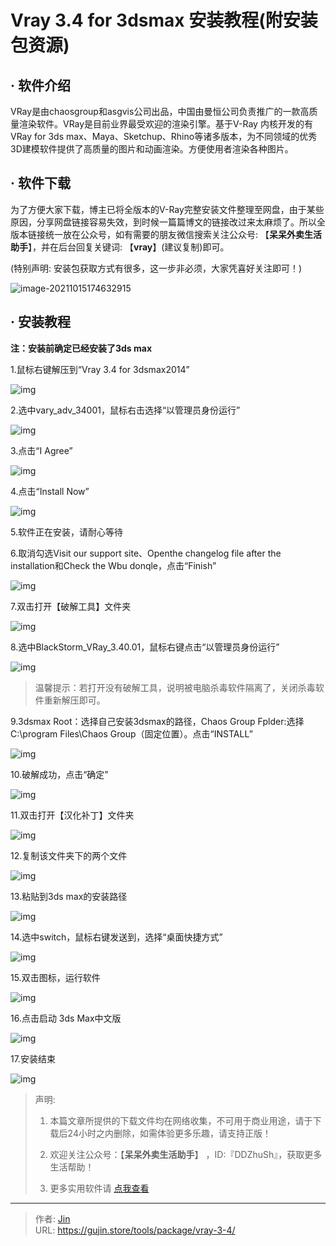 # Vray 3.4 for 3dsmax 安装教程(附安装包资源)


## · 软件介绍
VRay是由chaosgroup和asgvis公司出品，中国由曼恒公司负责推广的一款高质量渲染软件。VRay是目前业界最受欢迎的渲染引擎。基于V-Ray 内核开发的有VRay for 3ds max、Maya、Sketchup、Rhino等诸多版本，为不同领域的优秀3D建模软件提供了高质量的图片和动画渲染。方便使用者渲染各种图片。


## · 软件下载
为了方便大家下载，博主已将全版本的V-Ray完整安装文件整理至网盘，由于某些原因，分享网盘链接容易失效，到时候一篇篇博文的链接改过来太麻烦了。所以全版本链接统一放在公众号，如有需要的朋友微信搜索关注公众号: 【**呆呆外卖生活助手**】，并在后台回复关键词: 【**vray**】(建议复制)即可。

(特别声明: 安装包获取方式有很多，这一步非必须，大家凭喜好关注即可！)

![image-20211015174632915](https://img.gujin.store/img/image-20211015174632915.png)

## · 安装教程

**注：安装前确定已经安装了3ds max**

1.鼠标右键解压到“Vray 3.4 for 3dsmax2014”

![img](https://img.gujin.store/img/v2-eac6eaf4383089de2f323bd168831ce4_720w.png)

2.选中vary_adv_34001，鼠标右击选择“以管理员身份运行”

![img](https://img.gujin.store/img/v2-a027541aafde12bac8d6de29853d9534_720w.png)

3.点击“I Agree”

![img](https://img.gujin.store/img/v2-7253b5a2f47187e27ea8073312eff442_720w.png)

4.点击“Install Now”

![img](https://img.gujin.store/img/v2-781482a59da3bf5f164d4eb1e81dbcbd_720w.png)

5.软件正在安装，请耐心等待

6.取消勾选Visit our support site、Openthe changelog file after the installation和Check the Wbu donqle，点击“Finish”

![img](https://img.gujin.store/img/v2-ae601ca01739dced40bc40913bb9660e_720w.png)

7.双击打开【破解工具】文件夹

![img](https://img.gujin.store/img/v2-c765f7da54b99daf7b88f66deae79790_720w.png)

8.选中BlackStorm_VRay_3.40.01，鼠标右键点击“以管理员身份运行”

![img](https://img.gujin.store/img/v2-cc9bafb56d6eae8ae39068ea395a0658_720w.png)

> 温馨提示：若打开没有破解工具，说明被电脑杀毒软件隔离了，关闭杀毒软件重新解压即可。

9.3dsmax Root：选择自己安装3dsmax的路径，Chaos Group Fplder:选择C:\program Files\Chaos Group（固定位置）。点击“INSTALL”

![img](https://img.gujin.store/img/v2-aa23bb68345af95c2c919d6212fad226_720w.png)

10.破解成功，点击“确定”

![img](https://img.gujin.store/img/v2-beb56dc9b605c0909abbf7e231a3d5b2_720w.png)

11.双击打开【汉化补丁】文件夹

![img](https://img.gujin.store/img/v2-4759a1164cf31fc8ad7b8fb54f04aa40_720w.png)

12.复制该文件夹下的两个文件

![img](https://img.gujin.store/img/v2-9bd16824bb4cd4e77ceb202ab2021bc5_720w.png)

13.粘贴到3ds max的安装路径

![img](https://img.gujin.store/img/v2-04839b95e47fd77c85d9d36f5798a25c_720w.png)

14.选中switch，鼠标右键发送到，选择“桌面快捷方式”

![img](https://img.gujin.store/img/v2-9fb999bf379d629c4d4638d67e85987a_720w.png)

15.双击图标，运行软件

![img](https://img.gujin.store/img/v2-98db2ebff70b9d0347429a9e3eec54c7_720w.png)

16.点击启动 3ds Max中文版

![img](https://img.gujin.store/img/v2-0c85472d7d591c6b334b2b4532b66087_720w.png)

17.安装结束

![img](https://img.gujin.store/img/v2-897eef1164908c1acd5283e7000f2138_720w.png)




> 声明: 
>
> 1. 本篇文章所提供的下载文件均在网络收集，不可用于商业用途，请于下载后24小时之内删除，如需体验更多乐趣，请支持正版！
>
> 2. 欢迎关注公众号：【**呆呆外卖生活助手**】 ，ID:『DDZhuSh』，获取更多生活帮助！
>
> 3. 更多实用软件请  [点我查看](/tools)

---

> 作者: [Jin](https://img.gujin.store/img/favicon.ico)  
> URL: https://gujin.store/tools/package/vray-3-4/  

